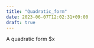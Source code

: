 ```yaml
---
title: "Quadratic_form"
date: 2023-06-07T12:02:31+09:00
draft: true
---
```


A quadratic form $x